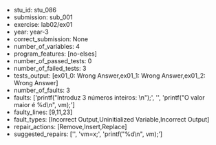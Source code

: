 - stu_id: stu_086	       
- submission: sub_001
- exercise: lab02/ex01
- year: year-3
- correct_submission: None
- number_of_variables: 4
- program_features: [no-elses] 
- number_of_passed_tests: 0
- number_of_failed_tests: 3
- tests_output: [ex01_0: Wrong Answer,ex01_1: Wrong Answer,ex01_2: Wrong Answer]
- number_of_faults: 3
- faults: ['printf("Introduz 3 números inteiros: \n");', '', 'printf("O valor maior é %d\n", vm);']
- faulty_lines: [9,11,23]
- fault_types: [Incorrect Output,Uninitialized Variable,Incorrect Output]
- repair_actions: [Remove,Insert,Replace] 
- suggested_repairs: ['', 'vm=x;', 'printf("%d\n", vm);']

